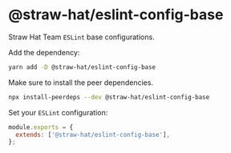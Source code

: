 # @straw-hat/eslint-config-base

Straw Hat Team `ESLint` base configurations.

Add the dependency:

```bash
yarn add -D @straw-hat/eslint-config-base
```

Make sure to install the peer dependencies.

```bash
npx install-peerdeps --dev @straw-hat/eslint-config-base
```

Set your `ESLint` configuration:

```js
module.exports = {
  extends: ['@straw-hat/eslint-config-base'],
};
```
